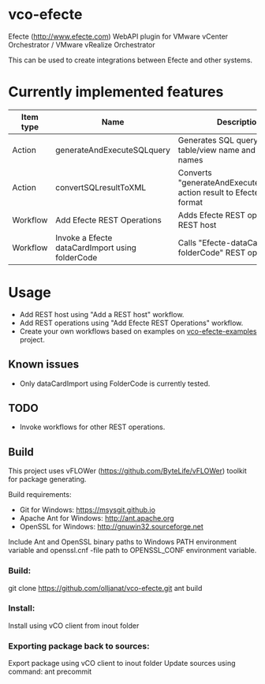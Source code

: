 # vco-efecte
Efecte (http://www.efecte.com) WebAPI plugin for VMware vCenter Orchestrator / VMware vRealize Orchestrator

This can be used to create integrations between Efecte and other systems.

# Currently implemented features
| Item type | Name | Description|
|---|---|---|
| Action | generateAndExecuteSQLquery | Generates SQL query using table/view name and column names |
| Action | convertSQLresultToXML | Converts "generateAndExecuteSQLquery" action result to Efecte WebAPI format |
| Workflow | Add Efecte REST Operations | Adds Efecte REST operations to REST host |
| Workflow | Invoke a Efecte dataCardImport using folderCode | Calls "Efecte-dataCardImport-folderCode" REST operation |

# Usage
* Add REST host using "Add a REST host" workflow.
* Add REST operations using "Add Efecte REST Operations" workflow.
* Create your own workflows based on examples on [vco-efecte-examples](https://github.com/olljanat/vco-efecte-examples) project.

## Known issues
* Only dataCardImport using FolderCode is currently tested.

## TODO
* Invoke workflows for other REST operations.

## Build
This project uses vFLOWer (https://github.com/ByteLife/vFLOWer) toolkit for package generating.

Build requirements:
- Git for Windows: https://msysgit.github.io
- Apache Ant for Windows: http://ant.apache.org
- OpenSSL for Windows: http://gnuwin32.sourceforge.net

Include Ant and OpenSSL binary paths to Windows PATH environment variable
and openssl.cnf -file path to OPENSSL_CONF environment variable.

### Build:
 git clone https://github.com/olljanat/vco-efecte.git
 ant build

### Install:
Install using vCO client from inout folder

### Exporting package back to sources:
Export package using vCO client to inout folder
Update sources using command:
 ant precommit
